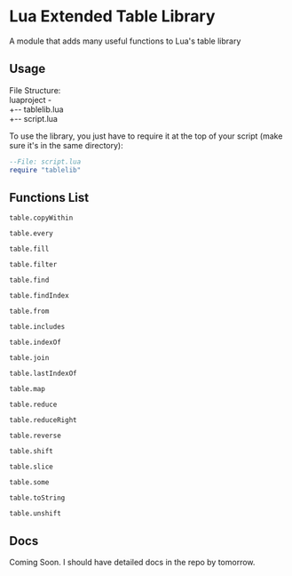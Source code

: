# Lua Extended Table Library
A module that adds many useful functions to Lua's table library

## Usage

File Structure:<br>
luaproject -<br>
+-- tablelib.lua<br>
+-- script.lua<br>

To use the library, you just have to require it at the top of your script (make sure it's in the same directory):<br>
```lua
--File: script.lua
require "tablelib"
```

## Functions List
`table.copyWithin`

`table.every`

`table.fill`

`table.filter`

`table.find`

`table.findIndex`

`table.from`

`table.includes`

`table.indexOf`

`table.join`

`table.lastIndexOf`

`table.map`

`table.reduce`

`table.reduceRight`

`table.reverse`

`table.shift`

`table.slice`

`table.some`

`table.toString`

`table.unshift`

## Docs

Coming Soon. I should have detailed docs in the repo by tomorrow.
